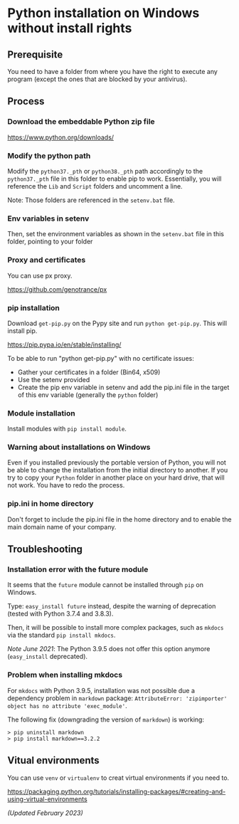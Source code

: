 # Python installation on Windows without install rights 

## Prerequisite

You need to have a folder from where you have the right to execute any program (except the ones that are blocked by your antivirus).

## Process

### Download the embeddable Python zip file

https://www.python.org/downloads/

### Modify the python path

Modify the `python37._pth` or `python38._pth` path accordingly to the `python37._pth` file in this folder to enable pip to work. Essentially, you will reference the `Lib` and `Script` folders and uncomment a line.

Note: Those folders are referenced in the `setenv.bat` file.

### Env variables in setenv

Then, set the environment variables as shown in the `setenv.bat` file in this folder, pointing to your folder

### Proxy and certificates

You can use px proxy.

https://github.com/genotrance/px

### pip installation

Download `get-pip.py` on the Pypy site and run `python get-pip.py`. This will install pip.

https://pip.pypa.io/en/stable/installing/

To be able to run "python get-pip.py" with no certificate issues:

* Gather your certificates in a folder (Bin64, x509)
* Use the setenv provided
* Create the pip env variable in setenv and add the pip.ini file in the target of this env variable (generally the `python` folder)

### Module installation

Install modules with `pip install module`.

### Warning about installations on Windows

Even if you installed previously the portable version of Python, you will not be able to change the installation from the initial directory to another. If you try to copy your `Python` folder in another place on your hard drive, that will not work. You have to redo the process.

### pip.ini in home directory

Don't forget to include the pip.ini file in the home directory and to enable the main domain name of your company.

## Troubleshooting

### Installation error with the future module

It seems that the `future` module cannot be installed through `pip` on Windows.

Type: `easy_install future` instead, despite the warning of deprecation (tested with Python 3.7.4 and 3.8.3).

Then, it will be possible to install more complex packages, such as `mkdocs` via the standard `pip install mkdocs`.

*Note June 2021*: The Python 3.9.5 does not offer this option anymore (`easy_install` deprecated).

### Problem when installing mkdocs

For `mkdocs` with Python 3.9.5, installation was not possible due a dependency problem in `markdown` package: `AttributeError: 'zipimporter' object has no attribute 'exec_module'`.

The following fix (downgrading the version of `markdown`) is working:

```
> pip uninstall markdown
> pip install markdown==3.2.2
```

## Vitual environments

You can use `venv` or `virtualenv` to creat virtual environments if you need to.

https://packaging.python.org/tutorials/installing-packages/#creating-and-using-virtual-environments

*(Updated February 2023)*

